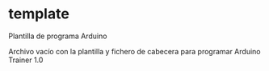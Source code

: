 # template
Plantilla de programa Arduino

Archivo vacío con la plantilla y fichero de cabecera para programar Arduino Trainer 1.0
